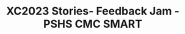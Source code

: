 ---
title: XC2023 Stories- Feedback Jam - PSHS CMC SMART
redirect_to: https://jamboard.google.com/d/1qyZlqvobJ4Sa61O0lXnRhksTr5IKKuEdfASqna2vgXA/edit?usp=sharing
redirect_from: 
  - /XC23StoriesJam_SMART
  - /xc23storiesjam_smart
---
